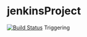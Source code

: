 # jenkinsProject
[![Build Status](http://20.70.214.27/buildStatus/icon?job=Github)](http://20.70.214.27/job/Github/)
Triggering
